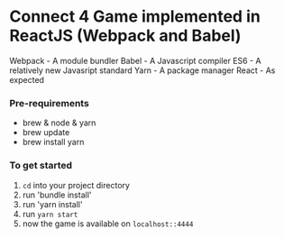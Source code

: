 # Connect 4 Game implemented in ReactJS (Webpack and Babel)

Webpack - A module bundler
Babel - A Javascript compiler
ES6 - A relatively new Javasript standard
Yarn - A package manager
React - As expected

### Pre-requirements
- brew & node & yarn
- brew update
- brew install yarn

### To get started
1. `cd` into your project directory
2. run 'bundle install'
3. run 'yarn install'
4. run `yarn start`
5. now the game is available on `localhost::4444`
